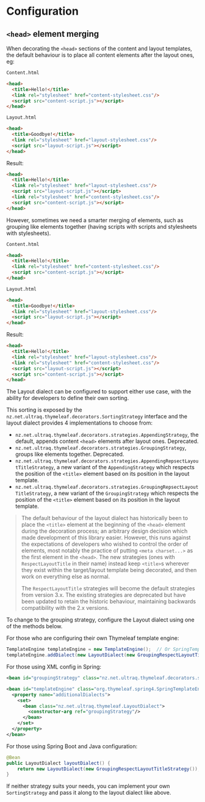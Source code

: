 
Configuration
=============


`<head>` element merging
------------------------

When decorating the `<head>` sections of the content and layout templates, the
default behaviour is to place all content elements after the layout ones, eg:

```html
Content.html

<head>
  <title>Hello!</title>
  <link rel="stylesheet" href="content-stylesheet.css"/>
  <script src="content-script.js"></script>
</head>
```

```html
Layout.html

<head>
  <title>Goodbye!</title>
  <link rel="stylesheet" href="layout-stylesheet.css"/>
  <script src="layout-script.js"></script>
</head>
```

Result:

```html
<head>
  <title>Hello!</title>
  <link rel="stylesheet" href="layout-stylesheet.css"/>
  <script src="layout-script.js"></script>
  <link rel="stylesheet" href="content-stylesheet.css"/>
  <script src="content-script.js"></script>
</head>
```

However, sometimes we need a smarter merging of elements, such as grouping like
elements together (having scripts with scripts and stylesheets with stylesheets).

```html
Content.html

<head>
  <title>Hello!</title>
  <link rel="stylesheet" href="content-stylesheet.css"/>
  <script src="content-script.js"></script>
</head>
```

```html
Layout.html

<head>
  <title>Goodbye!</title>
  <link rel="stylesheet" href="layout-stylesheet.css"/>
  <script src="layout-script.js"></script>
</head>
```

Result:

```html
<head>
  <title>Hello!</title>
  <link rel="stylesheet" href="layout-stylesheet.css"/>
  <link rel="stylesheet" href="content-stylesheet.css"/>
  <script src="layout-script.js"></script>
  <script src="content-script.js"></script>
</head>
```

The Layout dialect can be configured to support either use case, with the
ability for developers to define their own sorting.

This sorting is exposed by the `nz.net.ultraq.thymeleaf.decorators.SortingStrategy`
interface and the layout dialect provides 4 implementations to choose from:

 - `nz.net.ultraq.thymeleaf.decorators.strategies.AppendingStrategy`, the
   default, appends content `<head>` elements after layout ones.  Deprecated.
 - `nz.net.ultraq.thymeleaf.decorators.strategies.GroupingStrategy`, groups like
   elements together.  Deprecated.
 - `nz.net.ultraq.thymeleaf.decorators.strategies.AppendingRepsectLayoutTitleStrategy`,
   a new variant of the `AppendingStrategy` which respects the position of the
   `<title>` element based on its position in the layout template.
 - `nz.net.ultraq.thymeleaf.decorators.strategies.GroupingRepsectLayoutTitleStrategy`,
   a new variant of the `GroupingStrategy` which respects the position of the
   `<title>` element based on its position in the layout template.

> The default behaviour of the layout dialect has historically been to place the
> `<title>` element at the beginning of the `<head>` element during the
> decoration process; an arbitrary design decision which made development of
> this library easier.  However, this runs against the expectations of
> developers who wished to control the order of elements, most notably the
> practice of putting `<meta charset...>` as the first element in the `<head>`.
> The new strategies (ones with `RespectLayoutTitle` in their name) instead keep
> `<title>`s wherever they exist within the target/layout template being
> decorated, and then work on everything else as normal.
> 
> The `RespectLayoutTitle` strategies will become the default strategies from
> version 3.x.  The existing strategies are deprecated but have been updated to
> retain the historic behaviour, maintaining backwards compatibility with the
> 2.x versions.

To change to the grouping strategy, configure the Layout dialect using one of
the methods below.

For those who are configuring their own Thymeleaf template engine:

```java
TemplateEngine templateEngine = new TemplateEngine();  // Or SpringTemplateEngine for Spring
templateEngine.addDialect(new LayoutDialect(new GroupingRespectLayoutTitleStrategy()));
```

For those using XML config in Spring:

```xml
<bean id="groupingStrategy" class="nz.net.ultraq.thymeleaf.decorators.strategies.GroupingRespectLayoutTitleStrategy"/>

<bean id="templateEngine" class="org.thymeleaf.spring4.SpringTemplateEngine">
  <property name="additionalDialects">
    <set>
      <bean class="nz.net.ultraq.thymeleaf.LayoutDialect">
        <constructor-arg ref="groupingStrategy"/>
      </bean>
    </set>
  </property>
</bean>
```

For those using Spring Boot and Java configuration:

```java
@Bean
public LayoutDialect layoutDialect() {
	return new LayoutDialect(new GroupingRespectLayoutTitleStrategy());
}
```

If neither strategy suits your needs, you can implement your own `SortingStrategy`
and pass it along to the layout dialect like above.
